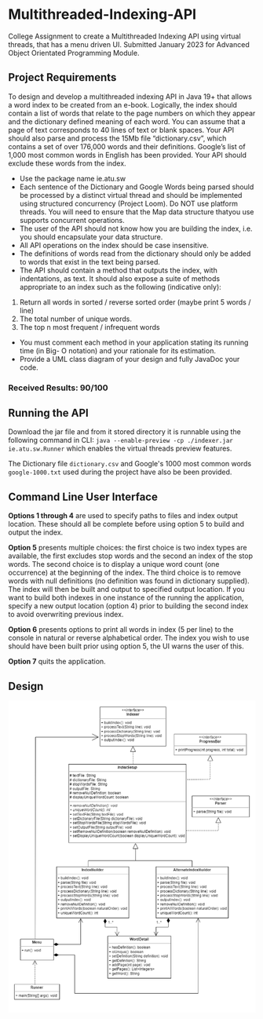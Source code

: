# Multithreaded-Indexing-API
College Assignment to create a Multithreaded Indexing API using virtual threads, that has a menu driven UI.
Submitted January 2023 for Advanced Object Orientated Programming Module.

## Project Requirements

To design and develop a multithreaded indexing API in Java 19+ that allows a word index to be created from an e-book. Logically, the index should contain a list
of words that relate to the page numbers on which they appear and the dictionary defined meaning of each word. You can assume that a page of text corresponds to 40 lines of text or blank spaces. 
Your API should also parse and process the 15Mb file “dictionary.csv”, which contains a set of over 176,000 words and their definitions. Google’s list of 1,000 most common words in English has been provided. Your API should exclude these words from the index.
- Use the package name ie.atu.sw
- Each sentence of the Dictionary and Google Words being parsed should be processed by a distinct virtual thread and should be implemented using structured concurrency (Project Loom). Do NOT use platform threads. You will need to ensure that the Map data structure thatyou use supports concurrent operations.
- The user of the API should not know how you are building the index, i.e. you should
encapsulate your data structure.
- All API operations on the index should be case insensitive.
- The definitions of words read from the dictionary should only be added to words that
exist in the text being parsed.
- The API should contain a method that outputs the index, with indentations, as text. It
should also expose a suite of methods appropriate to an index such as the following
(indicative only):
1. Return all words in sorted / reverse sorted order (maybe print 5 words / line)
2. The total number of unique words.
3. The top n most frequent / infrequent words
- You must comment each method in your application stating its running time (in Big-
O notation) and your rationale for its estimation.
- Provide a UML class diagram of your design and fully JavaDoc your code.

### Received Results: 90/100

## Running the API

Download the jar file and from it stored directory it is runnable using the following command in CLI: `java --enable-preview -cp ./indexer.jar ie.atu.sw.Runner` which
enables the virtual threads preview features.

The Dictionary file `dictionary.csv` and Google's 1000 most common words `google-1000.txt` used during the project have also be been provided.

## Command Line User Interface

**Options 1 through 4** are used to specify paths to files and index output location. These should all be
complete before using option 5 to build and output the index.

**Option 5** presents multiple choices: the first choice is two index types are available, the first excludes
stop words and the second an index of the stop words. The second choice is to display a unique word
count (one occurrence) at the beginning of the index. The third choice is to remove words with null
definitions (no definition was found in dictionary supplied). The index will then be built and output to
specified output location. If you want to build both indexes in one instance of the running the
application, specify a new output location (option 4) prior to building the second index to avoid
overwriting previous index.

**Option 6** presents options to print all words in index (5 per line) to the console in natural or reverse
alphabetical order. The index you wish to use should have been built prior using option 5, the UI warns
the user of this.

**Option 7** quits the application.

## Design

![UML Diagram](design.png)
